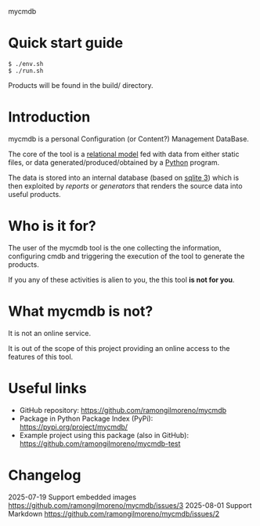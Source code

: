 mycmdb

# Quick start guide

    $ ./env.sh
    $ ./run.sh

Products will be found in the build/ directory.

# Introduction

mycmdb is a personal Configuration (or Content?) Management DataBase.

The core of the tool is a [relational
model](https://en.wikipedia.org/wiki/Relational_model) fed with data from
either static files, or data generated/produced/obtained by a
[Python](https://www.python.org) program.

The data is stored into an internal database (based on [sqlite
3](https://www.sqlite.org)) which is then exploited by _reports_ or
_generators_ that renders the source data into useful products.

# Who is it for?

The user of the mycmdb tool is the one collecting the information, configuring
cmdb and triggering the execution of the tool to generate the products.

If you any of these activities is alien to you, the this tool **is not for
you**.

# What mycmdb is not?

It is not an online service.

It is out of the scope of this project providing an online access to the
features of this tool.

# Useful links

* GitHub repository: https://github.com/ramongilmoreno/mycmdb
* Package in Python Package Index (PyPi): https://pypi.org/project/mycmdb/
* Example project using this package (also in GitHub): https://github.com/ramongilmoreno/mycmdb-test

# Changelog

2025-07-19 Support embedded images https://github.com/ramongilmoreno/mycmdb/issues/3
2025-08-01 Support Markdown https://github.com/ramongilmoreno/mycmdb/issues/2

